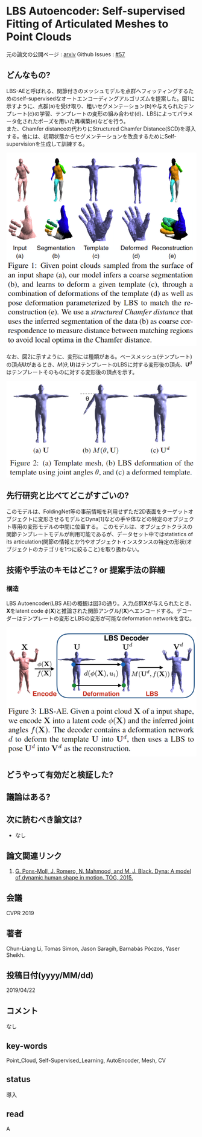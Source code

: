 # LBS Autoencoder: Self-supervised Fitting of Articulated Meshes to Point Clouds

元の論文の公開ページ : [arxiv](https://arxiv.org/abs/1904.10037)
Github Issues : [#57](https://github.com/Obarads/obarads.github.io/issues/57)

## どんなもの?
LBS-AEと呼ばれる、関節付きのメッシュモデルを点群へフィッティングするためのself-supervisedなオートエンコーディングアルゴリズムを提案した。図1に示すように、点群(a)を受け取り、粗いセグメンテーション(b)や与えられたテンプレート(c)の学習、テンプレートの変形の組み合わせ(d)、LBSによってパラメータ化されたポーズを用いた再構築(e)などを行う。  
また、Chamfer distanceの代わりにStructured Chamfer Distance(SCD)を導入する。他には、初期状態からセグメンテーションを改良するためにSelf-supervisionを生成して訓練する。

![fig1](img/LASFoAMtPC/fig1.png)

なお、図2に示すように、変形には種類がある。ベースメッシュ(テンプレート)の頂点$\mathbf{U}$があるとき、$M(\theta, \mathbf{U})$はテンプレートのLBSに対する変形後の頂点、$\mathbf{U}^d$はテンプレートそのものに対する変形後の頂点を示す。

![fig2](img/LASFoAMtPC/fig2.png)

## 先行研究と比べてどこがすごいの?
このモデルは、FoldingNet等の事前情報を利用せずただ2D表面をターゲットオブジェクトに変形させるモデルとDyna[1]などの手や体などの特定のオブジェクト専用の変形モデルの中間に位置する。 このモデルは、オブジェクトクラスの関節テンプレートモデルが利用可能であるが、データセット中ではstatistics of its articulation(関節の情報とか?)やオブジェクトインスタンスの特定の形状(オブジェクトのカテゴリを1つに絞ること)を取り扱わない。

## 技術や手法のキモはどこ? or 提案手法の詳細
### 構造
LBS Autoencoder(LBS AE)の概観は図3の通り。入力点群$\mathbf{X}$が与えられたとき、$\mathbf{X}$をlatent code $\phi(\mathbf{X})$と推論された関節アングル$f(\mathbf{X})$へエンコードする。デコーダーはテンプレートの変形とLBSの変形が可能なdeformation networkを含む。

![fig3](img/LASFoAMtPC/fig3.png)

## どうやって有効だと検証した?

## 議論はある?

## 次に読むべき論文は?
- なし

## 論文関連リンク
1. [G. Pons-Moll, J. Romero, N. Mahmood, and M. J. Black. Dyna: A model of dynamic human shape in motion. TOG, 2015.](https://dl.acm.org/citation.cfm?id=2766993)

## 会議
CVPR 2019

## 著者
Chun-Liang Li, Tomas Simon, Jason Saragih, Barnabás Póczos, Yaser Sheikh.

## 投稿日付(yyyy/MM/dd)
2019/04/22

## コメント
なし

## key-words
Point_Cloud, Self-Supervised_Learning, AutoEncoder, Mesh, CV

## status
導入

## read
A